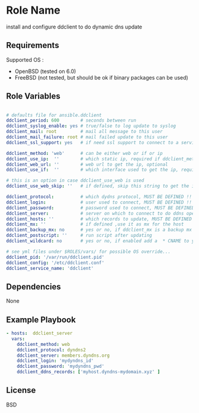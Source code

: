 Role Name
=========

install and configure ddclient to do dynamic dns update

Requirements
------------

Supported OS :
- OpenBSD (tested on 6.0)
- FreeBSD (not tested, but should be ok if binary packages can be used)

Role Variables
--------------
```yaml

# defaults file for ansible.ddclient
ddclient_period: 600        # seconds between run
ddclient_syslog_enable: yes # true/false to log update to syslog
ddclient_mail: root         # mail all message to this user
ddclient_mail_failure: root # mail failed update to this user
ddclient_ssl_support: yes   # if need ssl support to connect to a service

ddclient_method: 'web'      # can be either web or if or ip
ddclient_use_ip:  ''        # which static ip, required if ddclient_method is ip
ddclient_web_url: ''        # web url to get the ip, optional
ddclient_use_if:  ''        # which interface used to get the ip, required if ddclient_method is if

# this is an option in case ddclient_use_web is used
ddclient_use_web_skip: ''   # if defined, skip this string to get the ip

ddclient_protocol:          # which dydns protocol, MUST BE DEFINED !!
ddclient_login:             # user used to connect, MUST BE DEFINED !!
ddclient_password:          # password used to connect, MUST BE DEFINED !!
ddclient_server:            # server on which to connect to do ddns operation, MUST BE DEFINED !!
ddclient_hosts: ''          # which records to update, MUST BE DEFINED !!
ddclient_mx: ''             # if defined ,use it as mx for the host
ddclient_backup_mx: no      # yes or no, if ddclient_mx is a backup mx or not
ddclient_postscript: ''     # run script after updating
ddclient_wildcard: no       # yes or no, if enabled add a  * CNAME to your host

# see yml files under $ROLES/vars/ for possible OS override...
ddclient_pid: '/var/run/ddclient.pid'
ddclient_config: '/etc/ddclient.conf'
ddclient_service_name: 'ddclient'
```

Dependencies
------------

None

Example Playbook
----------------
```yaml
- hosts:  ddclient_server
  vars:
    ddclient_method: web
    ddclient_protocol: dyndns2 
    ddclient_server: members.dyndns.org
    ddclient_login: 'mydyndns_id'
    ddclient_password: 'mydyndns_pwd'
    ddclient_ddns_records: ['myhost.dyndns-mydomain.xyz' ]
```

License
-------

BSD

